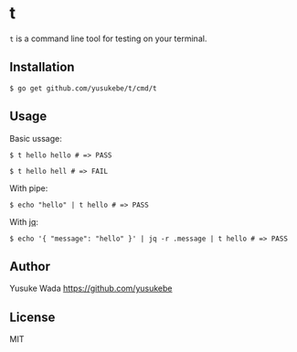 # t

`t` is a command line tool for testing on your terminal.

## Installation

```
$ go get github.com/yusukebe/t/cmd/t
```

## Usage

Basic ussage:

```
$ t hello hello # => PASS
```

```
$ t hello hell # => FAIL
```

With pipe:

```
$ echo "hello" | t hello # => PASS
```

With [jq](https://stedolan.github.io/jq/):

```
$ echo '{ "message": "hello" }' | jq -r .message | t hello # => PASS
```

## Author

Yusuke Wada <https://github.com/yusukebe>

## License

MIT